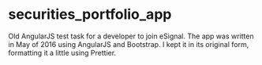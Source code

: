 # securities_portfolio_app
Old AngularJS test task for a developer to join eSignal. The app was written in May of 2016 using AngularJS and Bootstrap.
I kept it in its original form, formatting it a little using Prettier.
